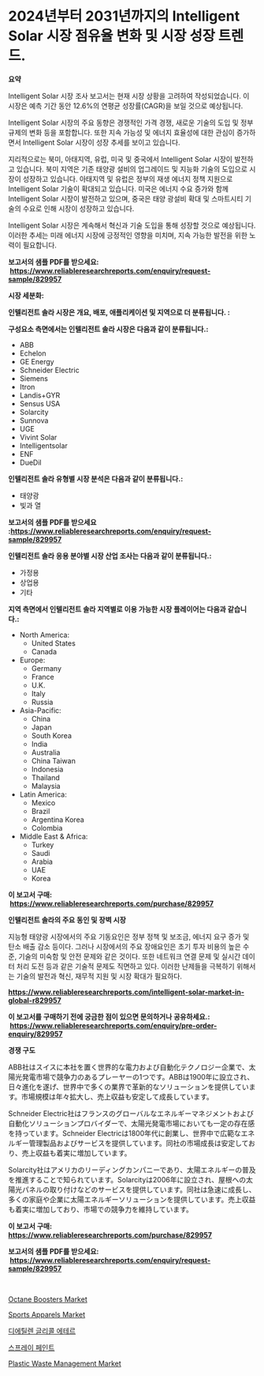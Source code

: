<p><h1>2024년부터 2031년까지의 Intelligent Solar 시장 점유율 변화 및 시장 성장 트렌드.</h1></p><p><strong>요약</strong></p>
<p><p>Intelligent Solar 시장 조사 보고서는 현재 시장 상황을 고려하여 작성되었습니다. 이 시장은 예측 기간 동안 12.6%의 연평균 성장률(CAGR)을 보일 것으로 예상됩니다. </p><p>Intelligent Solar 시장의 주요 동향은 경쟁적인 가격 경쟁, 새로운 기술의 도입 및 정부 규제의 변화 등을 포함합니다. 또한 지속 가능성 및 에너지 효율성에 대한 관심이 증가하면서 Intelligent Solar 시장이 성장 추세를 보이고 있습니다.</p><p>지리적으로는 북미, 아태지역, 유럽, 미국 및 중국에서 Intelligent Solar 시장이 발전하고 있습니다. 북미 지역은 기존 태양광 설비의 업그레이드 및 지능화 기술의 도입으로 시장이 성장하고 있습니다. 아태지역 및 유럽은 정부의 재생 에너지 정책 지원으로 Intelligent Solar 기술이 확대되고 있습니다. 미국은 에너지 수요 증가와 함께 Intelligent Solar 시장이 발전하고 있으며, 중국은 태양 광설비 확대 및 스마트시티 기술의 수요로 인해 시장이 성장하고 있습니다.</p><p>Intelligent Solar 시장은 계속해서 혁신과 기술 도입을 통해 성장할 것으로 예상됩니다. 이러한 추세는 미래 에너지 시장에 긍정적인 영향을 미치며, 지속 가능한 발전을 위한 노력이 필요합니다.</p></p>
<p><strong>보고서의 샘플 PDF를 받으세요: &nbsp;<a href="https://www.reliableresearchreports.com/enquiry/request-sample/829957">https://www.reliableresearchreports.com/enquiry/request-sample/829957</a></strong></p>
<p><strong>시장 세분화:</strong></p>
<p><strong> 인텔리전트 솔라 시장은 개요, 배포, 애플리케이션 및 지역으로 더 분류됩니다. :</strong></p>
<p><strong>구성요소 측면에서는 인텔리전트 솔라 시장은 다음과 같이 분류됩니다.:</strong></p>
<p><ul><li>ABB</li><li>Echelon</li><li>GE Energy</li><li>Schneider Electric</li><li>Siemens</li><li>Itron</li><li>Landis+GYR</li><li>Sensus USA</li><li>Solarcity</li><li>Sunnova</li><li>UGE</li><li>Vivint Solar</li><li>Intelligentsolar</li><li>ENF</li><li>DueDil</li></ul></p>
<p><strong> 인텔리전트 솔라 유형별 시장 분석은 다음과 같이 분류됩니다.:</strong></p>
<p><ul><li>태양광</li><li>빛과 열</li></ul></p>
<p><strong>보고서의 샘플 PDF를 받으세요 :<a href="https://www.reliableresearchreports.com/enquiry/request-sample/829957">https://www.reliableresearchreports.com/enquiry/request-sample/829957</a></strong></p>
<p><strong> 인텔리전트 솔라 응용 분야별 시장 산업 조사는 다음과 같이 분류됩니다.:</strong></p>
<p><ul><li>가정용</li><li>상업용</li><li>기타</li></ul></p>
<p><strong>지역 측면에서 인텔리전트 솔라 지역별로 이용 가능한 시장 플레이어는 다음과 같습니다.:</strong></p>
<p><ul>
    <li>
        North America:
        <ul>
            <li>United States</li>
            <li>Canada</li>
        </ul>
    </li>
    <li>
        Europe:
        <ul>
            <li>Germany</li>
            <li>France</li>
            <li>U.K.</li>
            <li>Italy</li>
            <li>Russia</li>
        </ul>
    </li>
    <li>
        Asia-Pacific:
        <ul>
            <li>China</li>
            <li>Japan</li>
            <li>South Korea</li>
            <li>India</li>
            <li>Australia</li>
            <li>China Taiwan</li>
            <li>Indonesia</li>
            <li>Thailand</li>
            <li>Malaysia</li>
        </ul>
    </li>
    <li>
        Latin America:
        <ul>
            <li>Mexico</li>
            <li>Brazil</li>
            <li>Argentina Korea</li>
            <li>Colombia</li>
        </ul>
    </li>
    <li>
        Middle East & Africa:
        <ul>
            <li>Turkey</li>
            <li>Saudi</li>
            <li>Arabia</li>
            <li>UAE</li>
            <li>Korea</li>
        </ul>
    </li>
    </ul></p>
<p><strong>이 보고서 구매: &nbsp;<a href="https://www.reliableresearchreports.com/purchase/829957">https://www.reliableresearchreports.com/purchase/829957</a></strong></p>
<p><strong>인텔리전트 솔라의 주요 동인 및 장벽 시장</strong></p>
<p><p>지능형 태양광 시장에서의 주요 기동요인은 정부 정책 및 보조금, 에너지 요구 증가 및 탄소 배출 감소 등이다. 그러나 시장에서의 주요 장애요인은 초기 투자 비용의 높은 수준, 기술의 미숙함 및 안전 문제와 같은 것이다. 또한 네트워크 연결 문제 및 실시간 데이터 처리 도전 등과 같은 기술적 문제도 직면하고 있다. 이러한 난제들을 극복하기 위해서는 기술의 발전과 혁신, 재무적 지원 및 시장 확대가 필요하다.</p></p>
<p><strong><a href="https://www.reliableresearchreports.com/intelligent-solar-market-in-global-r829957">https://www.reliableresearchreports.com/intelligent-solar-market-in-global-r829957</a></strong></p>
<p><strong>이 보고서를 구매하기 전에 궁금한 점이 있으면 문의하거나 공유하세요.: &nbsp;<a href="https://www.reliableresearchreports.com/enquiry/pre-order-enquiry/829957">https://www.reliableresearchreports.com/enquiry/pre-order-enquiry/829957</a></strong></p>
<p><strong>경쟁 구도</strong></p>
<p><p>ABB社はスイスに本社を置く世界的な電力および自動化テクノロジー企業で、太陽光発電市場で競争力のあるプレーヤーの1つです。ABBは1900年に設立され、日々進化を遂げ、世界中で多くの業界で革新的なソリューションを提供しています。市場規模は年々拡大し、売上収益も安定して成長しています。</p><p>Schneider Electric社はフランスのグローバルなエネルギーマネジメントおよび自動化ソリューションプロバイダーで、太陽光発電市場においても一定の存在感を持っています。Schneider Electricは1800年代に創業し、世界中で広範なエネルギー管理製品およびサービスを提供しています。同社の市場成長は安定しており、売上収益も着実に増加しています。</p><p>Solarcity社はアメリカのリーディングカンパニーであり、太陽エネルギーの普及を推進することで知られています。Solarcityは2006年に設立され、屋根への太陽光パネルの取り付けなどのサービスを提供しています。同社は急速に成長し、多くの家庭や企業に太陽エネルギーソリューションを提供しています。売上収益も着実に増加しており、市場での競争力を維持しています。</p></p>
<p><strong>이 보고서 구매: &nbsp; <a href="https://www.reliableresearchreports.com/purchase/829957">https://www.reliableresearchreports.com/purchase/829957</a></strong></p>
<p><strong>보고서의 샘플 PDF를 받으세요: &nbsp;<a href="https://www.reliableresearchreports.com/enquiry/request-sample/829957">https://www.reliableresearchreports.com/enquiry/request-sample/829957</a></strong><strong></strong></p>
<p>&nbsp;</p>
<p><p><a href="https://issuu.com/reportprime-2/docs/octane-boosters-market-size-2030.pptx">Octane Boosters Market</a></p><p><a href="https://github.com/bmorecock/Market-Research-Report-List-2/blob/main/sports-apparels-market.md">Sports Apparels Market</a></p><p><a href="https://github.com/Skyleitney456456/Market-Research-Report-List-1/blob/main/924282924048.md">디에틸렌 글리콜 에테르</a></p><p><a href="https://github.com/vs10l4sfg5c/Market-Research-Report-List-1/blob/main/909834424046.md">스프레이 페인트</a></p><p><a href="https://www.linkedin.com/pulse/plastic-waste-management-market-size-growth-outlook-from-2024-vrwfc?trackingId=VdZ68dY31R%2FvrzuI62HzBw%3D%3D">Plastic Waste Management Market</a></p></p>